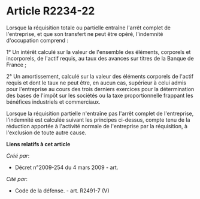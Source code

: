 # Article R2234-22

Lorsque la réquisition totale ou partielle entraîne l'arrêt complet de l'entreprise, et que son transfert ne peut être opéré,
l'indemnité d'occupation comprend :

1° Un intérêt calculé sur la valeur de l'ensemble des éléments, corporels et incorporels, de l'actif requis, au taux des
avances sur titres de la Banque de France ;

2° Un amortissement, calculé sur la valeur des éléments corporels de l'actif requis et dont le taux ne peut être, en aucun
cas, supérieur à celui admis pour l'entreprise au cours des trois derniers exercices pour la détermination des bases de
l'impôt sur les sociétés ou la taxe proportionnelle frappant les bénéfices industriels et commerciaux.

Lorsque la réquisition partielle n'entraîne pas l'arrêt complet de l'entreprise, l'indemnité est calculée suivant les
principes ci-dessus, compte tenu de la réduction apportée à l'activité normale de l'entreprise par la réquisition, à
l'exclusion de toute autre cause.

**Liens relatifs à cet article**

_Créé par_:

  - Décret n°2009-254 du 4 mars 2009 - art.

_Cité par_:

  - Code de la défense. - art. R2491-7 (V)
